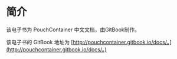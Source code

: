 # 简介

该电子书为 PouchContainer 中文文档，由GitBook制作。

该电子书的 GitBook 地址为 [http://pouchcontainer.gitbook.io/docs/。](http://pouchcontainer.gitbook.io/docs/。)

